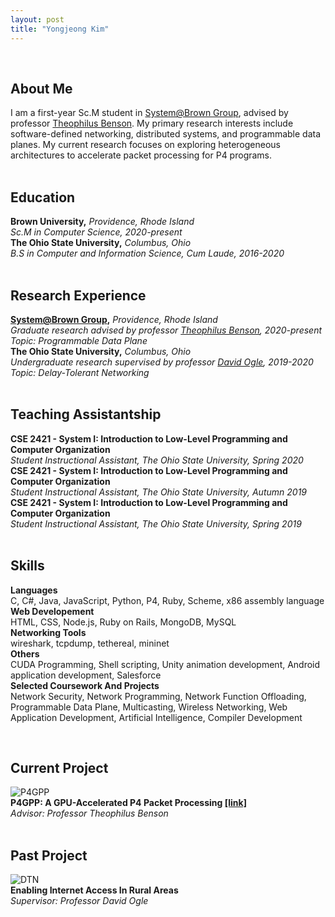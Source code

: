 ```yaml
---
layout: post
title: "Yongjeong Kim"
---
```

&nbsp;
## About Me
I am a first-year Sc.M student in [System@Brown Group][system-group], advised by professor [Theophilus Benson][theophilus-benson]. My primary research interests include software-defined networking, distributed systems, and programmable data planes. My current research focuses on exploring heterogeneous architectures to accelerate packet processing for P4 programs.  
&nbsp;
&nbsp;
## Education
**Brown University,** *Providence, Rhode Island*  
*Sc.M in Computer Science, 2020-present*  
**The Ohio State University,** *Columbus, Ohio*  
*B.S in Computer and Information Science, Cum Laude, 2016-2020*  
&nbsp;
&nbsp;
## Research Experience
**[System@Brown Group][system-group],** *Providence, Rhode Island*  
*Graduate research advised by professor [Theophilus Benson][theophilus-benson], 2020-present*  
*Topic: Programmable Data Plane*  
**The Ohio State University,** *Columbus, Ohio*  
*Undergraduate research supervised by professor [David Ogle][david-ogle], 2019-2020*  
*Topic: Delay-Tolerant Networking*  
&nbsp;
&nbsp;
## Teaching Assistantship
**CSE 2421 - System I: Introduction to Low-Level Programming and Computer Organization**  
*Student Instructional Assistant, The Ohio State University, Spring 2020*  
**CSE 2421 - System I: Introduction to Low-Level Programming and Computer Organization**  
*Student Instructional Assistant, The Ohio State University, Autumn 2019*  
**CSE 2421 - System I: Introduction to Low-Level Programming and Computer Organization**  
*Student Instructional Assistant, The Ohio State University, Spring 2019*  
&nbsp;
&nbsp;
## Skills
**Languages**  
C, C#, Java, JavaScript, Python, P4, Ruby, Scheme, x86 assembly language  
**Web Developement**  
HTML, CSS, Node.js, Ruby on Rails, MongoDB, MySQL  
**Networking Tools**  
wireshark, tcpdump, tethereal, mininet  
**Others**  
CUDA Programming, Shell scripting, Unity animation development, Android application development, Salesforce  
**Selected Coursework And Projects**  
Network Security, Network Programming, Network Function Offloading, Programmable Data Plane, Multicasting, Wireless Networking, Web Application Development, Artificial Intelligence, Compiler Development  

&nbsp;
&nbsp;
## Current Project
![P4GPP]({{site.baseurl}}/assets/img/p4gpp.jpg)  
**P4GPP: A GPU-Accelerated P4 Packet Processing [[link]][p4gpp]**  
*Advisor: Professor Theophilus Benson*  
&nbsp;
&nbsp;
## Past Project
![DTN]({{site.baseurl}}/assets/img/dtn.jpg)  
**Enabling Internet Access In Rural Areas**  
*Supervisor: Professor David Ogle*  

[theophilus-benson]: https://cs.brown.edu/~tab/
[david-ogle]: https://sites.google.com/site/daveogle/dave-s-homepage
[system-group]: https://systems.cs.brown.edu/
[p4gpp]: https://cseyj.github.io/p4gpp/ 
